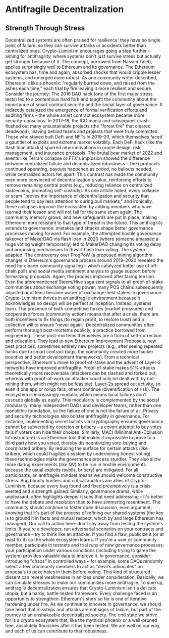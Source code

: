 # Antifragile Decentralization

## Strength Through Stress

Decentralized systems are often praised for resilience: they have no single point of failure, so they can survive attacks or accidents better than centralized ones. Crypto-Luminism encourages going a step further – aiming for antifragility, where systems don't just survive stress but actually get stronger because of it. The concept, borrowed from Nassim Taleb, applies surprisingly well to Ethereum and its governance. The Ethereum ecosystem has, time and again, absorbed shocks that would cripple lesser systems, and emerged more robust. As one community writer described, Ethereum is like a phoenix: "regularly burned down, and raised from the ashes each time," each trial by fire leaving it more resilient and secure. Consider the journey: The 2016 DAO hack (one of the first major stress tests) led to a contentious hard fork and taught the community about the importance of smart contract security and the social layer of governance. It indirectly catalyzed the emergence of formal verification efforts and auditing firms – the whole smart contract ecosystem became more security-conscious. In 2017–18, the ICO mania and subsequent crash flushed out many unsustainable projects (the "forest fire" that cleared deadwood), leaving behind teams and projects that were truly committed. Those who stayed built DeFi and NFTs in 2019–20, which themselves faced a gauntlet of exploits and extreme market volatility. Each DeFi hack (like the flash loan attacks) spurred new innovations in oracle design, risk management, and insurance protocols. The brutal bear market of 2022 and events like Terra's collapse or FTX's implosion showed the difference between centralized failure and decentralized robustness – DeFi protocols continued operating, payouts happened as coded, no bailouts needed, while centralized actors fell apart. This contrast has made the community even more convinced of decentralization's value, reinforcing efforts to remove remaining central points (e.g., reducing reliance on centralized stablecoins, promoting self-custody). As one article noted, every collapse or scam "proves the importance of decentralization and security that people tend to pay less attention to during bull markets," and ironically, these collapses improve the ecosystem by adding members who have learned their lesson and will not fall for the same scam again. The community memory grows, and new safeguards are put in place, making Ethereum more resistant to that type of threat in the future. This antifragility extends to governance: mistakes and attacks shape better governance processes moving forward. For example, the attempted hostile governance takeover of MakerDAO via flash loan in 2020 (where someone amassed a huge voting weight temporarily) led to MakerDAO changing its voting delay and proposing mechanisms to thwart flash loan voting. The system adapted. The controversy over ProgPoW (a proposed mining algorithm change) in Ethereum's governance process around 2019–2020 revealed the need for clearer community signaling – which catalyzed better use of off-chain polls and social media sentiment analysis to gauge support before formalizing proposals. Again, the process improved after facing tension. Even the aforementioned Steem/Hive saga sent signals to all proof-of-stake communities about exchange voting power; many POS chains subsequently adjusted or at least became warier of exchange-held stakes in governance. Crypto-Luminism thrives in an antifragile environment because it acknowledges no design will be perfect at inception. Instead, systems learn. The presence of both competitive forces (market pressures) and cooperative forces (community action) means that after a crisis, there are both incentives to fix things (to regain profit, to restore trust) and a collective will to ensure "never again." Decentralized communities often perform thorough post-mortems publicly, a practice borrowed from engineering. These post-mortems themselves are a form of self-correction and education. They lead to new Ethereum Improvement Proposals, new best practices, sometimes entirely new projects (e.g., after seeing repeated hacks due to smart contract bugs, the community created more hacker bounties and better development frameworks). From a technical perspective, Ethereum's move to proof-of-stake and the advent of Layer-2 networks have improved antifragility. Proof-of-stake makes 51% attacks theoretically more recoverable (attackers can be slashed and forked out, whereas with proof-of-work an attacker could only be dealt with by out-mining them, which might not be feasible). Layer-2s spread out activity, so even if one app or rollup fails, others continue (diversification of risk). The ecosystem is increasingly modular, which means local failures don't cascade globally as easily. This modularity is complemented by the social modularity: many independent DAOs and developer teams, rather than one monolithic foundation, so the failure of one is not the failure of all. Privacy and security technologies also bolster antifragility in governance. For instance, implementing secret ballots via cryptography ensures governance cannot be subverted by coercion or bribery – a covert attempt to buy votes fails if voters can hide their choices. Similarly, MACI (Minimal Anti-Collusion Infrastructure) is an Ethereum tool that makes it impossible to prove to a third party how you voted, thereby disincentivizing vote-buying and coordinated bribery. By reducing the surface for certain attacks (like bribery, which could fragilize a system by undermining honest voting), these technologies make the governance process sturdier. They also allow more daring experiments (like QV) to be run in hostile environments because the usual exploits (sybils, bribery) are mitigated. For all participants, an antifragile mindset means we should welcome constructive stress. Bug bounty hunters and critical auditors are allies of Crypto-Luminism, because every bug found and fixed preemptively is a crisis averted and a strength gained. Similarly, governance drama, while unpleasant, often highlights deeper issues that need addressing – it's better to have the debate and resolution than to have simmering resentment. The community should continue to foster open discussion, even argument, knowing that it's part of the process of refining our shared systems (the key is to ground it in facts and mutual respect, which by and large Ethereum has managed). Our call to action here: don't shy away from testing the system's limits. If you're a developer, run adversarial scenarios on your contracts and governance – try to think like an attacker. If you find a flaw, publicize it (or at least fix it) so the whole ecosystem learns. If you're a user or community member, participate in testnets and trial runs of new governance processes; your participation under various conditions (including trying to game the system) provides valuable data to improve it. In governance, consider introducing "chaos" in controlled ways – for example, some DAOs randomly select a few community members to act as "devil's advocates" on proposals to poke holes in them before voting. This kind of structured dissent can reveal weaknesses in an idea under consideration. Basically, we can simulate stresses to make our communities more antifragile. To sum up, antifragile decentralization ensures that Crypto-Luminism isn't a delicate utopia, but a hardy, battle-tested framework. Every challenge faced is an opportunity to strengthen. Ethereum's story so far is one of iterative hardening under fire. As we continue to innovate in governance, we should take heart that missteps and attacks are not signs of failure, but part of the journey to an unshakeable decentralized society. The end state we strive for is a crypto ecosystem that, like the mythical phoenix or a well-pruned tree, absolutely flourishes after it has been tested. We are well on our way, and each of us can contribute to that robustness. 